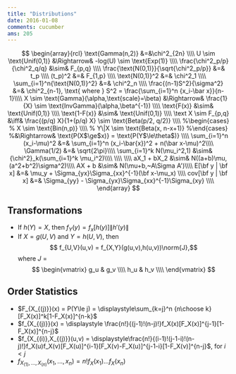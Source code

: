 ```yaml
---
title: "Distributions"
date: 2016-01-08
comments: cucumber 
ams: 205
---
```


$$
\begin{array}{rcl}
  \text{Gamma(n,2)} &=&\chi^2_{2n} \\\\
  U \sim \text{Unif(0,1)} &\Rightarrow& -log(U) \sim \text{Exp(1)} \\\\
  \frac{\chi^2_p/p}{\chi^2_q/q} &\sim& F_{p,q} \\\\
  \frac{\text{N(0,1)}}{\sqrt{\chi^2_p/p}} &=& t_p \\\\
  (t_p)^2 &=& F_{1,p} \\\\
  \text{N(0,1)}^2 &=& \chi^2_1 \\\\
  \sum_{i=1}^n{\text{N(0,1)}^2} &=& \chi^2_n \\\\
  \frac{(n-1)S^2}{\sigma^2} &=& \chi^2_{n-1}, 
  \text{ where } S^2 = \frac{\sum_{i=1}^n {x_i-\bar x}}{n-1}\\\\
  X \sim \text{Gamma}(\alpha,\text{scale}=\beta) &\Rightarrow& \frac{1}{X} \sim \text{InvGamma}(\alpha,\beta^{-1}) \\\\
  \text{F(x)}   &\sim& \text{Unif(0,1)} \\\\
  \text{1-F(x)} &\sim& \text{Unif(0,1)} \\\\
  \text X \sim F_{p,q} &\iff& \frac{(p/q) X}{1+(p/q) X} \sim \text{Beta(p/2, q/2)} \\\\
  %\begin{cases}
  %    X   \sim \text{Bin(n,p)} \\\\
  %    Y\|X \sim \text{Beta(x, n-x+1)}
  %\end{cases}
  %&\Rightarrow& \text{P(X$\ge$x)} = \text{P(Y$\le\theta$)} \\\\
  \sum_{i=1}^n (x_i-\mu)^2 &=& \sum_{i=1}^n (x_i-\bar{x})^2 + n(\bar x-\mu)^2\\\\
  \Gamma(1/2) &=& \sqrt{2\pi}\\\\
  \sum_{i=1}^k N(\mu_i^2,1) &\sim& {\chi^2}_k(\sum_{i=1}^k \mu_i^2)\\\\
  \\\\
  \\\\
  aX_1 + bX_2 &\sim& N((a+b)\mu,(a^2+b^2)\sigma^2)\\\\
  AX + b &\sim& N(\mu+b,~A\Sigma A')\\\\
  E[\bf y | \bf x] &=& \mu_y + \Sigma_{yx}\Sigma_{xx}^{-1}(\bf x-\mu_x) \\\\
  cov[\bf y | \bf x] &=&  \Sigma_{yy} - \Sigma_{yx}\Sigma_{xx}^{-1}\Sigma_{xy} \\\\
\end{array}
$$


## Transformations

- If $h(Y) = X$, then $f_Y(y) = f_x[ h(y) ] \|h'(y)\|$
- If $X = g(U,V)$ and $Y = h(U,V)$, then 
$$ f_{U,V}(u,v) = f_{X,Y}(g(u,v),h(u,v))\norm{J},$$
where $J$ = 
$$
\begin{vmatrix}
  g_u & g_v \\\\
  h_u & h_v \\\\
\end{vmatrix}
$$

## Order Statistics

- $F_{X_{(j)}}(x) = P(Y\le j) = \displaystyle\sum_{k=j}^n {n\choose k}[F_X(x)]^k[1-F_X(x)]^{n-k}$
- $f_{X_{(j)}}(x) = \displaystyle \frac{n!}{(j-1)!(n-j)!}f_X(x)[F_X(x)]^{j-1}[1-F_X(x)]^{n-j}$
- $f_{X_{(i)},X_{(j)}}(u,v) = \displaystyle\frac{n!}{(i-1)!(j-1-i)!(n-j)!}f_X(u)f_X(v)[F_X(u)]^{i-1}[F_X(v)-F_X(u)]^{j-1-i}[1-F_X(v)]^{n-j}$, for $i \lt j$
- $f_{ X_{(1)} ,..., X_{(n)} } (x_1,...,x_n) = n! f_X(x_1) ... f_X(x_n)$
